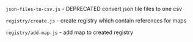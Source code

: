 ```json-files-to-csv.js``` - DEPRECATED convert json tile files to one csv

```registry/create.js``` - create registry which contain references for maps

```registry/add-map.js``` - add map to created registry
